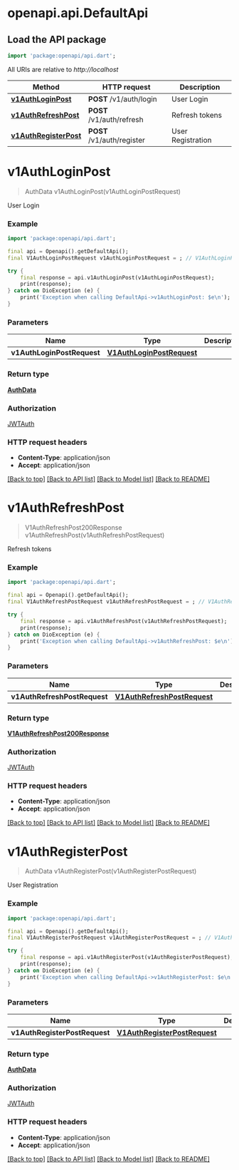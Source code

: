 # openapi.api.DefaultApi

## Load the API package
```dart
import 'package:openapi/api.dart';
```

All URIs are relative to *http://localhost*

Method | HTTP request | Description
------------- | ------------- | -------------
[**v1AuthLoginPost**](DefaultApi.md#v1authloginpost) | **POST** /v1/auth/login | User Login
[**v1AuthRefreshPost**](DefaultApi.md#v1authrefreshpost) | **POST** /v1/auth/refresh | Refresh tokens
[**v1AuthRegisterPost**](DefaultApi.md#v1authregisterpost) | **POST** /v1/auth/register | User Registration


# **v1AuthLoginPost**
> AuthData v1AuthLoginPost(v1AuthLoginPostRequest)

User Login

### Example
```dart
import 'package:openapi/api.dart';

final api = Openapi().getDefaultApi();
final V1AuthLoginPostRequest v1AuthLoginPostRequest = ; // V1AuthLoginPostRequest | 

try {
    final response = api.v1AuthLoginPost(v1AuthLoginPostRequest);
    print(response);
} catch on DioException (e) {
    print('Exception when calling DefaultApi->v1AuthLoginPost: $e\n');
}
```

### Parameters

Name | Type | Description  | Notes
------------- | ------------- | ------------- | -------------
 **v1AuthLoginPostRequest** | [**V1AuthLoginPostRequest**](V1AuthLoginPostRequest.md)|  | 

### Return type

[**AuthData**](AuthData.md)

### Authorization

[JWTAuth](../README.md#JWTAuth)

### HTTP request headers

 - **Content-Type**: application/json
 - **Accept**: application/json

[[Back to top]](#) [[Back to API list]](../README.md#documentation-for-api-endpoints) [[Back to Model list]](../README.md#documentation-for-models) [[Back to README]](../README.md)

# **v1AuthRefreshPost**
> V1AuthRefreshPost200Response v1AuthRefreshPost(v1AuthRefreshPostRequest)

Refresh tokens

### Example
```dart
import 'package:openapi/api.dart';

final api = Openapi().getDefaultApi();
final V1AuthRefreshPostRequest v1AuthRefreshPostRequest = ; // V1AuthRefreshPostRequest | 

try {
    final response = api.v1AuthRefreshPost(v1AuthRefreshPostRequest);
    print(response);
} catch on DioException (e) {
    print('Exception when calling DefaultApi->v1AuthRefreshPost: $e\n');
}
```

### Parameters

Name | Type | Description  | Notes
------------- | ------------- | ------------- | -------------
 **v1AuthRefreshPostRequest** | [**V1AuthRefreshPostRequest**](V1AuthRefreshPostRequest.md)|  | 

### Return type

[**V1AuthRefreshPost200Response**](V1AuthRefreshPost200Response.md)

### Authorization

[JWTAuth](../README.md#JWTAuth)

### HTTP request headers

 - **Content-Type**: application/json
 - **Accept**: application/json

[[Back to top]](#) [[Back to API list]](../README.md#documentation-for-api-endpoints) [[Back to Model list]](../README.md#documentation-for-models) [[Back to README]](../README.md)

# **v1AuthRegisterPost**
> AuthData v1AuthRegisterPost(v1AuthRegisterPostRequest)

User Registration

### Example
```dart
import 'package:openapi/api.dart';

final api = Openapi().getDefaultApi();
final V1AuthRegisterPostRequest v1AuthRegisterPostRequest = ; // V1AuthRegisterPostRequest | 

try {
    final response = api.v1AuthRegisterPost(v1AuthRegisterPostRequest);
    print(response);
} catch on DioException (e) {
    print('Exception when calling DefaultApi->v1AuthRegisterPost: $e\n');
}
```

### Parameters

Name | Type | Description  | Notes
------------- | ------------- | ------------- | -------------
 **v1AuthRegisterPostRequest** | [**V1AuthRegisterPostRequest**](V1AuthRegisterPostRequest.md)|  | 

### Return type

[**AuthData**](AuthData.md)

### Authorization

[JWTAuth](../README.md#JWTAuth)

### HTTP request headers

 - **Content-Type**: application/json
 - **Accept**: application/json

[[Back to top]](#) [[Back to API list]](../README.md#documentation-for-api-endpoints) [[Back to Model list]](../README.md#documentation-for-models) [[Back to README]](../README.md)

